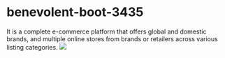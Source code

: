 # benevolent-boot-3435
It is a complete e-commerce platform that offers global and domestic brands, and multiple online stores from brands or retailers across various listing categories.
<img src="https://columbia.scene7.com/is/image/ColumbiaSportswear2/03-09_37758_NewArrivals_Sub_v0_XL?$aem_pjpeg$" />
